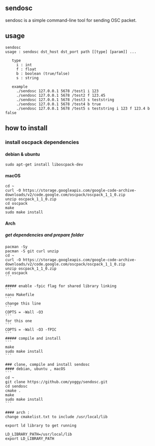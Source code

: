## sendosc
sendosc is a simple command-line tool for sending OSC packet.

## usage
```
sendosc
usage : sendosc dst_host dst_port path [[type] [param]] ...
 
   type
     i : int
     f : float
     b : boolean (true/false)
     s : string
 
   example
     ./sendosc 127.0.0.1 5678 /test1 i 123
     ./sendosc 127.0.0.1 5678 /test2 f 123.45
     ./sendosc 127.0.0.1 5678 /test3 s teststring
     ./sendosc 127.0.0.1 5678 /test4 b true
     ./sendosc 127.0.0.1 5678 /test5 s teststring i 123 f 123.4 b false
```

## how to install
### install oscpack dependencies
#### debian & ubuntu
```
sudo apt-get install liboscpack-dev
```
#### macOS 
```
cd ~
curl -O https://storage.googleapis.com/google-code-archive-downloads/v2/code.google.com/oscpack/oscpack_1_1_0.zip
unzip oscpack_1_1_0.zip
cd oscpack
make
sudo make install
```

#### Arch
##### get dependencies and prepare folder
````
pacman -Sy
pacman -S git curl unzip
cd ~
curl -O https://storage.googleapis.com/google-code-archive-downloads/v2/code.google.com/oscpack/oscpack_1_1_0.zip
unzip oscpack_1_1_0.zip
cd oscpack
```

##### enable -fpic flag for shared library linking
```
nano Makefile 
```
change this line
```
COPTS = -Wall -O3
```
for this one
```
COPTS = -Wall -O3 -fPIC
```
##### compile and install 
```
make
sudo make install
```

### clone, compile and install sendosc 
#### debian, ubuntu , macOS
```
cd ~
git clone https://github.com/yoggy/sendosc.git
cd sendosc
cmake .
make
sudo make install  
```

#### arch : 
change cmakelist.txt to include /usr/local/lib

export ld library to get running 

LD_LIBRARY_PATH=/usr/local/lib
export LD_LIBRARY_PATH
